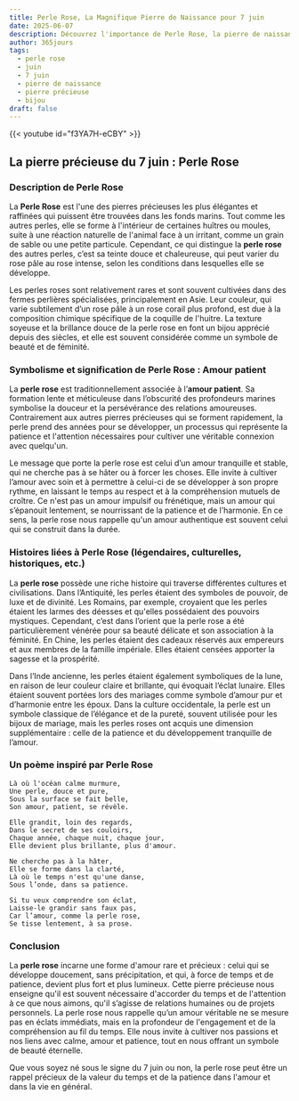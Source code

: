 ```yaml
---
title: Perle Rose, La Magnifique Pierre de Naissance pour 7 juin
date: 2025-06-07
description: Découvrez l'importance de Perle Rose, la pierre de naissance du 7 juin qui symbolise Amour patient. Laissez sa beauté et sa signification illuminer votre journée.
author: 365jours
tags:
  - perle rose
  - juin
  - 7 juin
  - pierre de naissance
  - pierre précieuse
  - bijou
draft: false
---
```


{{< youtube id="f3YA7H-eCBY" >}}

## La pierre précieuse du 7 juin : Perle Rose

### Description de Perle Rose

La **Perle Rose** est l'une des pierres précieuses les plus élégantes et raffinées qui puissent être trouvées dans les fonds marins. Tout comme les autres perles, elle se forme à l'intérieur de certaines huîtres ou moules, suite à une réaction naturelle de l'animal face à un irritant, comme un grain de sable ou une petite particule. Cependant, ce qui distingue la **perle rose** des autres perles, c’est sa teinte douce et chaleureuse, qui peut varier du rose pâle au rose intense, selon les conditions dans lesquelles elle se développe.

Les perles roses sont relativement rares et sont souvent cultivées dans des fermes perlières spécialisées, principalement en Asie. Leur couleur, qui varie subtilement d’un rose pâle à un rose corail plus profond, est due à la composition chimique spécifique de la coquille de l'huitre. La texture soyeuse et la brillance douce de la perle rose en font un bijou apprécié depuis des siècles, et elle est souvent considérée comme un symbole de beauté et de féminité.

### Symbolisme et signification de Perle Rose : Amour patient

La **perle rose** est traditionnellement associée à l’**amour patient**. Sa formation lente et méticuleuse dans l’obscurité des profondeurs marines symbolise la douceur et la persévérance des relations amoureuses. Contrairement aux autres pierres précieuses qui se forment rapidement, la perle prend des années pour se développer, un processus qui représente la patience et l'attention nécessaires pour cultiver une véritable connexion avec quelqu'un.

Le message que porte la perle rose est celui d’un amour tranquille et stable, qui ne cherche pas à se hâter ou à forcer les choses. Elle invite à cultiver l’amour avec soin et à permettre à celui-ci de se développer à son propre rythme, en laissant le temps au respect et à la compréhension mutuels de croître. Ce n'est pas un amour impulsif ou frénétique, mais un amour qui s’épanouit lentement, se nourrissant de la patience et de l’harmonie. En ce sens, la perle rose nous rappelle qu'un amour authentique est souvent celui qui se construit dans la durée.

### Histoires liées à Perle Rose (légendaires, culturelles, historiques, etc.)

La **perle rose** possède une riche histoire qui traverse différentes cultures et civilisations. Dans l’Antiquité, les perles étaient des symboles de pouvoir, de luxe et de divinité. Les Romains, par exemple, croyaient que les perles étaient les larmes des déesses et qu'elles possédaient des pouvoirs mystiques. Cependant, c’est dans l’orient que la perle rose a été particulièrement vénérée pour sa beauté délicate et son association à la féminité. En Chine, les perles étaient des cadeaux réservés aux empereurs et aux membres de la famille impériale. Elles étaient censées apporter la sagesse et la prospérité.

Dans l’Inde ancienne, les perles étaient également symboliques de la lune, en raison de leur couleur claire et brillante, qui évoquait l’éclat lunaire. Elles étaient souvent portées lors des mariages comme symbole d’amour pur et d’harmonie entre les époux. Dans la culture occidentale, la perle est un symbole classique de l’élégance et de la pureté, souvent utilisée pour les bijoux de mariage, mais les perles roses ont acquis une dimension supplémentaire : celle de la patience et du développement tranquille de l’amour.

### Un poème inspiré par Perle Rose

	Là où l'océan calme murmure,
	Une perle, douce et pure,
	Sous la surface se fait belle,
	Son amour, patient, se révèle.
	
	Elle grandit, loin des regards,
	Dans le secret de ses couloirs,
	Chaque année, chaque nuit, chaque jour,
	Elle devient plus brillante, plus d'amour.
	
	Ne cherche pas à la hâter,
	Elle se forme dans la clarté,
	Là où le temps n'est qu'une danse,
	Sous l’onde, dans sa patience.
	
	Si tu veux comprendre son éclat,
	Laisse-le grandir sans faux pas,
	Car l’amour, comme la perle rose,
	Se tisse lentement, à sa prose.

### Conclusion

La **perle rose** incarne une forme d'amour rare et précieux : celui qui se développe doucement, sans précipitation, et qui, à force de temps et de patience, devient plus fort et plus lumineux. Cette pierre précieuse nous enseigne qu'il est souvent nécessaire d'accorder du temps et de l'attention à ce que nous aimons, qu'il s’agisse de relations humaines ou de projets personnels. La perle rose nous rappelle qu’un amour véritable ne se mesure pas en éclats immédiats, mais en la profondeur de l'engagement et de la compréhension au fil du temps. Elle nous invite à cultiver nos passions et nos liens avec calme, amour et patience, tout en nous offrant un symbole de beauté éternelle.

Que vous soyez né sous le signe du 7 juin ou non, la perle rose peut être un rappel précieux de la valeur du temps et de la patience dans l'amour et dans la vie en général.